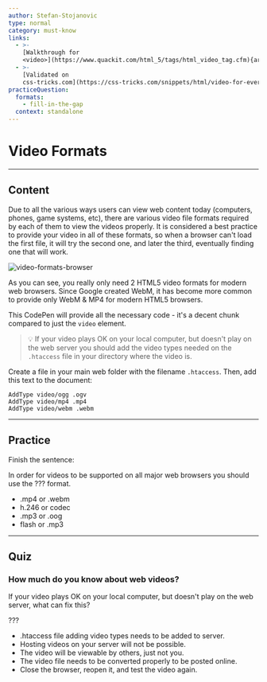 ```yaml
---
author: Stefan-Stojanovic
type: normal
category: must-know
links:
  - >-
    [Walkthrough for
    <video>](https://www.quackit.com/html_5/tags/html_video_tag.cfm){article}
  - >-
    [Validated on
    css-tricks.com](https://css-tricks.com/snippets/html/video-for-everybody-html5-video-with-flash-fallback/){documentation}
practiceQuestion:
  formats:
    - fill-in-the-gap
  context: standalone
---
```


# Video Formats


---

## Content

Due to all the various ways users can view web content  today (computers, phones, game systems, etc), there are various video file formats required by each of them to view the videos properly. It is considered a best practice to provide your video in all of these formats, so when a browser can't load the first file, it will try the second one, and later the third, eventually finding one that will work.

![video-formats-browser](https://img.enkipro.com/ff8869c38fe1517b45e5a8e6aeb811b4.png)

As you can see, you really only need 2 HTML5 video formats for modern web browsers. Since Google created WebM, it has become more common to provide only WebM & MP4 for modern HTML5 browsers.

This CodePen will provide all the necessary code - it's a decent chunk compared to just the `video` element.

> 💡 If your video plays OK on your local computer, but doesn't play on the web server you should add the video types needed on the `.htaccess` file in your directory where the video is.

Create a file in your main web folder with the filename `.htaccess`. Then, add this text to the document:

```plain-text
AddType video/ogg .ogv
AddType video/mp4 .mp4
AddType video/webm .webm
```


---

## Practice

Finish the sentence:

In order for videos to be supported on all major web browsers you should use the ??? format.

- .mp4 or .webm
- h.246 or codec
- .mp3 or .oog
- flash or .mp3


---

## Quiz

### How much do you know about web videos?


If your video plays OK on your local computer, but doesn't play on the web server, what can fix this?

???

- .htaccess file adding video types needs to be added to server.
- Hosting videos on your server will not be possible.
- The video will be viewable by others, just not you.
- The video file needs to be converted properly to be posted online.
- Close the browser, reopen it, and test the video again.
